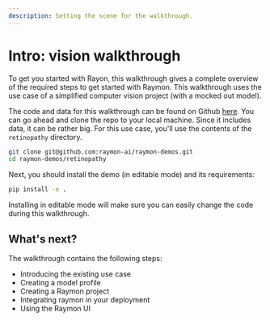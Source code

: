 ```yaml
---
description: Setting the scene for the walkthrough.
---
```


# Intro: vision walkthrough

To get you started with Rayon, this walkthrough gives a complete overview of the required steps to get started with Raymon. This walkthrough uses the use case of a simplified computer vision project (with a mocked out model).

The code and data for this walkthrough can be found on Github [here](https://github.com/raymon-ai/raymon-demos/tree/master/retinopathy). You can go ahead and clone the repo to your local machine. Since it includes data, it can be rather big. For this use case, you'll use the contents of the `retinopathy` directory.

```bash
git clone git@github.com:raymon-ai/raymon-demos.git
cd raymon-demos/retinopathy
```

Next, you should install the demo (in editable mode) and its requirements:

```bash
pip install -e .
```

Installing in editable mode will make sure you can easily change the code during this walkthrough.

## What's next?

The walkthrough contains the following steps:

* Introducing the existing use case
* Creating a model profile
* Creating a Raymon project
* Integrating raymon in your deployment
* Using the Raymon UI

